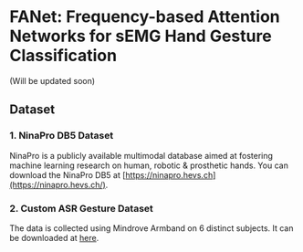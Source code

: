 # FANet: Frequency-based Attention Networks for sEMG Hand Gesture Classification

(Will be updated soon)

## Dataset

### 1. NinaPro DB5 Dataset

NinaPro is a publicly available multimodal database aimed at fostering machine learning research on human, robotic & prosthetic hands.
You can download the NinaPro DB5 at [https://ninapro.hevs.ch](https://ninapro.hevs.ch/).

### 2. Custom ASR Gesture Dataset

The data is collected using Mindrove Armband on 6 distinct subjects. It can be downloaded at [here](https://www.dropbox.com/scl/fi/gl1ez27x2b51dxbdd69ta/Custom-ASR-Gesture.zip?rlkey=lloe5fz7bjx1w8j6sookv3o8u&st=bzw8ch77&dl=0).


